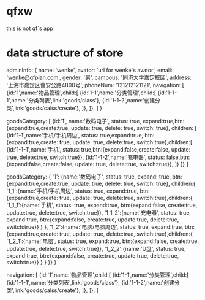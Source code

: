 # qfxw
this is not qf`s app

# data structure of store

adminInfo: {
	name: 'wenke',
	avator: 'url for wenke`s avator',
	email: 'wenke@qfplan.com',
	gender: '男',
	campous: '同济大学嘉定校区',
	address: '上海市嘉定区曹安公路4800号',
	phoneNum: '121212121121',
	navigation: [
		{id:'1',name:'物品管理',child:[
			{id:'1-1',name:'分类管理',child:[
				{id:'1-1-1',name:'分类列表',link:'goods/class'},
				{id:'1-1-2',name:'创建分类',link:'goods/calss/create'},
			]},
		]},	
	]
}

goodsCategory: [
	{id:'1', name:'数码电子', status: true, expand:true,btn:{expand:true,create:true, update: true, delete: true, switch: true}, children: [
		{id:'1-1',name:'手机/手机周边', status: true,expand:true, btn:{expand:true,create: true, update: true, delete:true, switch:true},children:[
			{id:'1-1-1',name:'手机', status: true,btn:{expand:false,create:false, update: true, delete:true, switch:true}},
			{id:'1-1-2',name:'充电器', status: false,btn:{expand:false,create:false, update: true, delete:true, switch:true}},
		]}
	]}
]

goodsCategory: {
	'1': {name:'数码电子', status: true, expand: true, btn:{expand:true,create:true, update: true, delete: true, switch: true}, children:{
		'1_1':{name:'手机/手机周边', status: true, expand:true, btn:{expand:true,create: true, update: true, delete:true, switch:true},children:{
			'1_1_1':{name:'手机', status: true, expand:true, btn:{expand:false, create:true, update:true, delete:true, switch:true}},
			'1_1_2':{name:'充电器', status: true, expand:true, btn:{expand:false, create:true, update:true, delete:true, switch:true}}
			}
		},
		'1_2':{name:'电脑/电脑周边', status: true, expand:true, btn:{expand:true,create: true, update: true, delete:true, switch:true},children:{
			'1_2_1':{name:'电脑', status: true, expand:true, btn:{expand:false, create:true, update:true, delete:true, switch:true}},
			'1_2_2':{name:'U盘', status: true, expand:true, btn:{expand:false, create:true, update:true, delete:true, switch:true}}
			}
		}
	}}
}

navigation: [
	{id:'1',name:'物品管理',child:[
		{id:'1-1',name:'分类管理',child:[
			{id:'1-1-1',name:'分类列表',link:'goods/class'},
			{id:'1-1-2',name:'创建分类',link:'goods/calss/create'},
		]},
	]},	
]